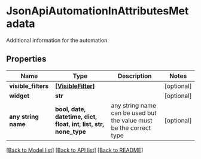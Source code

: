 # JsonApiAutomationInAttributesMetadata

Additional information for the automation.

## Properties
Name | Type | Description | Notes
------------ | ------------- | ------------- | -------------
**visible_filters** | [**[VisibleFilter]**](VisibleFilter.md) |  | [optional] 
**widget** | **str** |  | [optional] 
**any string name** | **bool, date, datetime, dict, float, int, list, str, none_type** | any string name can be used but the value must be the correct type | [optional]

[[Back to Model list]](../README.md#documentation-for-models) [[Back to API list]](../README.md#documentation-for-api-endpoints) [[Back to README]](../README.md)


